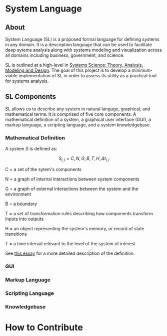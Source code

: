 # System Language

## About

System Language (SL) is a proposed formal language for defining systems in any domain. It is a description language that can be used to facilitate deep sytems analysis along with systems modeling and visualization across all domains including business, government, and science. 

SL is outlined at a high-level in [Systems Science: Theory, Analysis, Modeling and Design](https://www.amazon.com/Systems-Science-Theory-Analysis-Modeling/dp/3030934810). The goal of this project is to develop a minimum-viable implementation of SL in order to assess its utility as a practical tool for systems analysis.

## SL Components
SL allows us to describe any system in natural languge, graphical, and mathematical terms. It is comprised of five core components: A mathematical definition of a system, a graphical user interface (GUI), a markup language, a scripting language, and a system knowledgebase.

### Mathematical Definition
A system *S* is defined as:

$$S_{i, l}=C, N, G, B, T, H, \Delta t_{i, l}$$

C = a set of the sytem's components

N = a graph of internal interactions between system components

G = a graph of external interactions between the system and the environment

B = a boundary

T = a set of transformation rules describing how components transform inputs into outputs

H = an object representing the system's memory, or record of state transitions

T = a time interval relevant to the level of the system of interest

See [this essay](https://systemexplorers.substack.com/p/a-mathematical-definition-of-system) for a more detailed description of the definition.

### GUI

### Markup Language


### Scripting Language


### Knowledgebase


# How to Contribute



